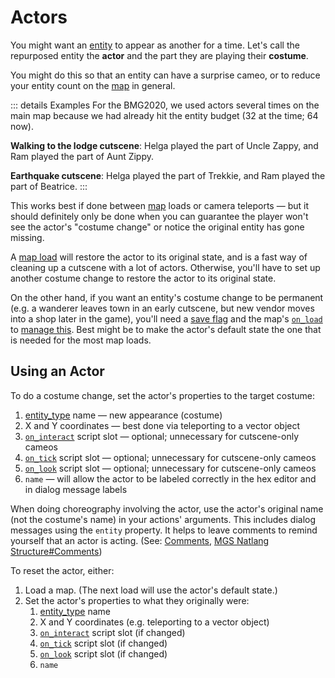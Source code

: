 # Actors

You might want an [entity](../entities) to appear as another for a time. Let's call the repurposed entity the **actor** and the part they are playing their **costume**.

You might do this so that an entity can have a surprise cameo, or to reduce your entity count on the [map](../maps) in general.

::: details Examples
For the BMG2020, we used actors several times on the main map because we had already hit the entity budget (32 at the time; 64 now).

**Walking to the lodge cutscene**: Helga played the part of Uncle Zappy, and Ram played the part of Aunt Zippy.

**Earthquake cutscene**: Helga played the part of Trekkie, and Ram played the part of Beatrice.
:::

This works best if done between [map](../maps) loads or camera teleports — but it should definitely only be done when you can guarantee the player won't see the actor's "costume change" or notice the original entity has gone missing.

A [map load](../maps/map_loads) will restore the actor to its original state, and is a fast way of cleaning up a cutscene with a lot of actors. Otherwise, you'll have to set up another costume change to restore the actor to its original state.

On the other hand, if you want an entity's costume change to be permanent (e.g. a wanderer leaves town in an early cutscene, but new vendor moves into a shop later in the game), you'll need a [save flag](../scripts/variables.md#save-flags) and the map's [`on_load`](../scripts/on_load) to [manage this](../techniques/chains_of_small_checks). Best might be to make the actor's default state the one that is needed for the most map loads.

## Using an Actor

To do a costume change, set the actor's properties to the target costume:
1. [entity_type](../entities/entity_types#character-entity) name — new appearance (costume)
2. X and Y coordinates — best done via teleporting to a vector object
3. [`on_interact`](../scripts/on_interact) script slot — optional; unnecessary for cutscene-only cameos
4. [`on_tick`](../scripts/on_tick) script slot — optional; unnecessary for cutscene-only cameos
5. [`on_look`](../scripts/on_look) script slot — optional; unnecessary for cutscene-only cameos
6. `name` — will allow the actor to be labeled correctly in the hex editor and in dialog message labels

When doing choreography involving the actor, use the actor's original name (not the costume's name) in your actions' arguments. This includes dialog messages using the `entity` property. It helps to leave comments to remind yourself that an actor is acting. (See: [Comments](../comments.md), [MGS Natlang Structure#Comments](../mgs/mgs_natlang_structure#comments))

To reset the actor, either:

1. Load a map. (The next load will use the actor's default state.)
2. Set the actor's properties to what they originally were:
	1. [entity_type](../entities/entity_types#character-entity) name
	2. X and Y coordinates (e.g. teleporting to a vector object)
	3. [`on_interact`](../scripts/on_interact) script slot (if changed)
	4. [`on_tick`](../scripts/on_tick) script slot (if changed)
	5. [`on_look`](../scripts/on_look) script slot (if changed)
	6. `name`
